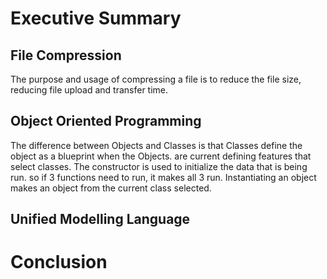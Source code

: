 # Executive Summary
## File Compression
The purpose and usage of compressing a file is  to reduce the file size, reducing file upload and transfer time.
## Object Oriented Programming
The difference between Objects and Classes is that Classes define the object as a blueprint when the Objects. are current defining features that select classes.
The constructor is used to initialize the data that is being  run. so if 3 functions need to run,  it makes all 3 run.
Instantiating an object makes an object from the current class selected.
## Unified Modelling Language

# Conclusion
